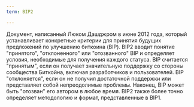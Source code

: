 ```yaml
---
term: BIP2

---
```

Документ, написанный Люком Дашджром в июне 2012 года, который устанавливает конкретные критерии для принятия будущих предложений по улучшению биткоина (BIP). BIP2 вводит понятие "принятого", "отклоненного" или "отозванного" BIP и определяет условия, необходимые для получения каждого статуса. BIP считается "принятым", если он получает значительную поддержку со стороны сообщества Биткойна, включая разработчиков и пользователей. BIP "отклоняется", если он не получил достаточной поддержки или представляет собой непреодолимые проблемы. Наконец, BIP может быть "отозван" его автором в любое время. BIP2 также более точно определяет методологию и формат, представленные в BIP1.